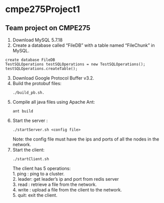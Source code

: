 # cmpe275Project1
## Team project on CMPE275 

1. Download MySQL 5.7.18 
2. Create a database called “FileDB” with a table named “FileChunk” in MySQL. 
```
create database FileDB
TestSQLOperations testSQLOperations = new TestSQLOperations();
testSQLOperations.createTable();
```
3. Download Google Protocol Buffer v3.2. 
4. Build the protobuf files: 
	```
	./build_pb.sh. 
	```
5. Compile all java files using Apache Ant: 
	```
	ant build 
	```
6. Start the server : 
	```
	./startServer.sh <config file> 
	```
	Note: the config file must have the ips and ports of all the nodes in the network. 
7. Start the client: 
	```
	./startClient.sh  
	```
	The client has 5 operations:   
		1. ping <cluster id>: ping to a cluster.  
		2. leader: get leader’s ip and port from redis server  
		3. read <fileName> : retrieve a file from the network.  
		4. write <filePath>:  upload a file from the client to the network.  
		5. quit: exit the client.  
